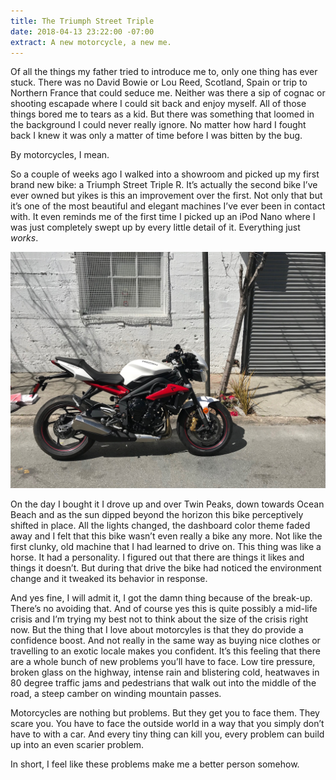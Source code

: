 ```yaml
---
title: The Triumph Street Triple
date: 2018-04-13 23:22:00 -07:00
extract: A new motorcycle, a new me.
---
```


Of all the things my father tried to introduce me to, only one thing has ever stuck. There was no David Bowie or Lou Reed, Scotland, Spain or trip to Northern France that could seduce me. Neither was there a sip of cognac or shooting escapade where I could sit back and enjoy myself. All of those things bored me to tears as a kid. But there  was something that loomed in the background I could never really ignore. No matter how hard I fought back I knew it was only a matter of time before I was bitten by the bug.

By motorcycles, I mean.

So a couple of weeks ago I walked into a showroom and picked up my first brand new bike: a Triumph Street Triple R. It’s actually the second bike I’ve ever owned but yikes is this an improvement over the first. Not only that but it’s one of the most beautiful and elegant machines I’ve ever been in contact with. It even reminds me of the first time I picked up an iPod Nano where I was just completely swept up by every little detail of it. Everything just _works_. 

![IMG_0008.jpg](/uploads/IMG_0008.jpg)

On the day I bought it I drove up and over Twin Peaks, down towards Ocean Beach and as the sun dipped beyond the horizon this bike perceptively shifted in place. All the lights changed, the dashboard color theme faded away and I felt that this bike wasn’t even really a bike any more. Not like the first clunky, old machine that I had learned to drive on. This thing was like a horse. It had a personality. I figured out that there are things it likes and things it doesn’t. But during that drive the bike had noticed the environment change and it tweaked its behavior in response.

And yes fine, I will admit it, I got the damn thing because of the break-up. There’s no avoiding that. And of course yes this is quite possibly a mid-life crisis and I’m trying my best not to think about the size of the crisis right now. But the thing that I love about motorcyles is that they do provide a confidence boost. And not really in the same way as buying nice clothes or travelling to an exotic locale makes you confident. It’s this feeling that there are a whole bunch of new problems you’ll have to face. Low tire pressure, broken glass on the highway, intense rain and blistering cold, heatwaves in 80 degree traffic jams and pedestrians that walk out into the middle of the road, a steep camber on winding mountain passes. 

Motorcycles are nothing but problems. But they get you to face them. They scare you. You have to face the outside world in a way that you simply don’t have to with a car. And every tiny thing can kill you, every problem can build up into an even scarier problem.

In short, I feel like these problems make me a better person somehow.